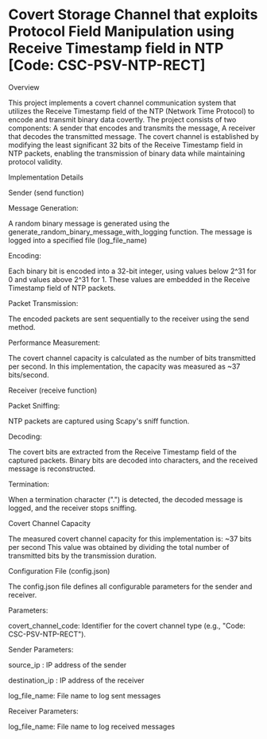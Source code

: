 # Covert Storage Channel that exploits Protocol Field Manipulation using Receive Timestamp field in NTP [Code: CSC-PSV-NTP-RECT]

Overview

This project implements a covert channel communication system that utilizes the Receive Timestamp field of the NTP (Network Time Protocol) to encode and transmit binary data covertly. The project consists of two components: A sender that encodes and transmits the message, A receiver that decodes the transmitted message.
The covert channel is established by modifying the least significant 32 bits of the Receive Timestamp field in NTP packets, enabling the transmission of binary data while maintaining protocol validity.

Implementation Details

Sender (send function)

Message Generation:

A random binary message is generated using the generate_random_binary_message_with_logging function.
The message is logged into a specified file (log_file_name)

Encoding:

Each binary bit is encoded into a 32-bit integer, using values below 
2^31 for 0 and values above 2^31 for 1.
These values are embedded in the Receive Timestamp field of NTP packets.

Packet Transmission:

The encoded packets are sent sequentially to the receiver using the send method.


Performance Measurement:

The covert channel capacity is calculated as the number of bits transmitted per second. In this implementation, the capacity was measured as ~37 bits/second.

Receiver (receive function)

Packet Sniffing:

NTP packets are captured using Scapy's sniff function.

Decoding:

The covert bits are extracted from the Receive Timestamp field of the captured packets.
Binary bits are decoded into characters, and the received message is reconstructed.

Termination:

When a termination character (".") is detected, the decoded message is logged, and the receiver stops sniffing.

Covert Channel Capacity

The measured covert channel capacity for this implementation is:
 ~37 bits per second
This value was obtained by dividing the total number of transmitted bits by the transmission duration.

Configuration File (config.json)

The config.json file defines all configurable parameters for the sender and receiver.

Parameters:

covert_channel_code: Identifier for the covert channel type (e.g., "Code: CSC-PSV-NTP-RECT").

Sender Parameters:

source_ip : IP address of the sender

destination_ip : IP address of the receiver

log_file_name: File name to log sent messages 

Receiver Parameters:

log_file_name: File name to log received messages
